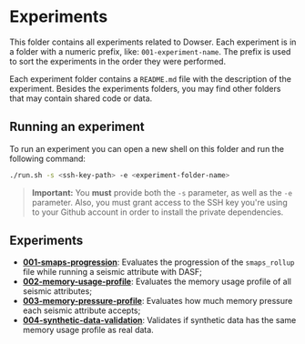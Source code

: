 # Experiments

This folder contains all experiments related to Dowser.
Each experiment is in a folder with a numeric prefix, like: `001-experiment-name`.
The prefix is used to sort the experiments in the order they were performed.

Each experiment folder contains a `README.md` file with the description of the experiment.
Besides the experiments folders, you may find other folders that may contain shared code or data.

## Running an experiment

To run an experiment you can open a new shell on this folder and run the following command:

```sh
./run.sh -s <ssh-key-path> -e <experiment-folder-name>
```

> **Important:**
> You **must** provide both the `-s` parameter, as well as the `-e` parameter.
> Also, you must grant access to the SSH key you're using to your Github account in order to install the private dependencies.

## Experiments

- [**001-smaps-progression**](./001-smaps-progression/README.md): Evaluates the progression of the `smaps_rollup` file while running a seismic attribute with DASF;
- [**002-memory-usage-profile**](./002-memory-usage-profile/): Evaluates the memory usage profile of all seismic attributes;
- [**003-memory-pressure-profile**](./003-memory-pressure-profile/): Evaluates how much memory pressure each seismic attribute accepts;
- [**004-synthetic-data-validation**](./004-synthetic-data-validation/): Validates if synthetic data has the same memory usage profile as real data.
